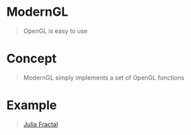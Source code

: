 # ModernGL

> OpenGL is easy to use

# Concept

> ModernGL simply implements a set of OpenGL functions

# Example

> [Julia Fractal](https://gist.github.com/cprogrammer1994/ecd69bc181e159305ad6)
